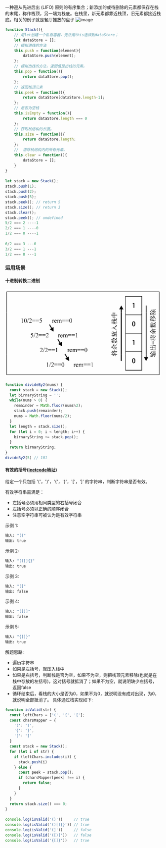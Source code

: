 一种遵从先进后出 (LIFO) 原则的有序集合；新添加的或待删除的元素都保存在栈的末尾，称作栈顶，另一端为栈底。在栈里，新元素都靠近栈顶，旧元素都接近栈底。相关的例子就是餐厅推放的盘子
![image](https://user-gold-cdn.xitu.io/2018/12/26/167e97e7f1530669?imageView2/0/w/1280/h/960/format/webp/ignore-error/1)
```js
function Stack(){
    // 用let创建一个私有容器，无法用this选择到dataStore；
    let dataStore = [];
    // 模拟进栈的方法 
    this.push = function(element){
        dataStore.push(element);
    };
    // 模拟出栈的方法，返回值是出栈的元素。
    this.pop = function(){
        return dataStore.pop();
    };
    // 返回栈顶元素
    this.peek = function(){
        return dataStore[dataStore.length-1];  
    };
    // 是否为空栈
    this.isEmpty = function(){
        return dataStore.length === 0 
    };
    // 获取栈结构的长度。
    this.size = function(){
        return dataStore.length;
    };
    //  清除栈结构内的所有元素。
    this.clear = function(){
        dataStore = [];
    }
}

let stack = new Stack();
stack.push(1);
stack.push(2);
stack.push(5);
stack.peek(); // return 5
stack.size(); // return 3
stack.clear();
stack.peek(); // undefined
5/2 === 2 ----1
2/2 === 1 ----0
1/2 === 0 ----1

6/2 === 3 ---0
3/2 === 1 ---1
1/2 === 0 ---1
```
### 运用场景
#### 十进制转换二进制
![image2](./十进制转二进制.png)
```js
function divideBy2(nums) {
  const stack = new Stack();
  let birnaryString = '';
  while(nums > 0) {
    remainder = Math.floor(nums%2);
    stack.push(remainder);
    nums = Math.floor(nums/2);
  }
  let length = stack.size();
  for (let i = 0; i < length; i++) {
    birnaryString += stack.pop();
  }
  return birnaryString;
}
divideBy2(5) // 101
```
#### 有效的括号([leetcode地址](https://leetcode-cn.com/problems/valid-parentheses/))

给定一个只包括 '('，')'，'{'，'}'，'['，']' 的字符串，判断字符串是否有效。

有效字符串需满足：

* 左括号必须用相同类型的右括号闭合
* 左括号必须以正确的顺序闭合
* 注意空字符串可被认为是有效字符串

示例 1:
```bash
输入: "()"
输出: true
```
示例 2:
```bash
输入: "()[]{}"
输出: true
```
示例 3:
```bash
输入: "(]"
输出: false
```
示例 4:
```bash
输入: "([)]"
输出: false
```
示例 5:
```bash
输入: "{[]}"
输出: true
```
解题思路:
- 遍历字符串
- 如果是左括号，就压入栈中
- 如果是右括号，判断栈是否为空，如果不为空，则把栈顶元素移除(也就是在栈中存放的左括号)，这对括号就抵消了；如果不为空，就说明缺少左括号，返回false
- 循环结束后，看栈的大小是否为0，如果不为0，就说明没有成对出现，为0，就说明全部抵消了。
具体通过栈实现如下:
```js
function isValid(str) {
  const leftChars = ['(', '{', '['];
  const charsMapper = {
    '(': ')',
    '{': '}',
    '[': ']'
  }
  const stack = new Stack();
  for (let i of str) {
    if (leftChars.includes(i)) {
      stack.push(i)
    } else {
      const peek = stack.pop();
      if (charsMapper[peek] !== i) {
        return false;
      }
    }
  }
  return stack.size() === 0;
}

console.log(isValid('()'))     // true
console.log(isValid('()[]{}')) // true
console.log(isValid('(]'))     // false
console.log(isValid('([)]'))   // false
console.log(isValid('{[]}'))   // true
```